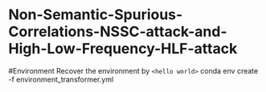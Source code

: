 # Non-Semantic-Spurious-Correlations-NSSC-attack-and-High-Low-Frequency-HLF-attack


#Environment
Recover the environment by
`<hello world>`
conda env create -f environment_transformer.yml
